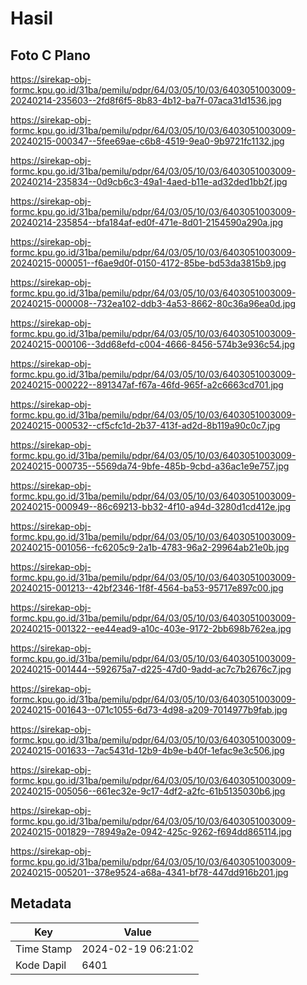 # Hasil

## Foto C Plano

https://sirekap-obj-formc.kpu.go.id/31ba/pemilu/pdpr/64/03/05/10/03/6403051003009-20240214-235603--2fd8f6f5-8b83-4b12-ba7f-07aca31d1536.jpg

https://sirekap-obj-formc.kpu.go.id/31ba/pemilu/pdpr/64/03/05/10/03/6403051003009-20240215-000347--5fee69ae-c6b8-4519-9ea0-9b9721fc1132.jpg

https://sirekap-obj-formc.kpu.go.id/31ba/pemilu/pdpr/64/03/05/10/03/6403051003009-20240214-235834--0d9cb6c3-49a1-4aed-b11e-ad32ded1bb2f.jpg

https://sirekap-obj-formc.kpu.go.id/31ba/pemilu/pdpr/64/03/05/10/03/6403051003009-20240214-235854--bfa184af-ed0f-471e-8d01-2154590a290a.jpg

https://sirekap-obj-formc.kpu.go.id/31ba/pemilu/pdpr/64/03/05/10/03/6403051003009-20240215-000051--f6ae9d0f-0150-4172-85be-bd53da3815b9.jpg

https://sirekap-obj-formc.kpu.go.id/31ba/pemilu/pdpr/64/03/05/10/03/6403051003009-20240215-000008--732ea102-ddb3-4a53-8662-80c36a96ea0d.jpg

https://sirekap-obj-formc.kpu.go.id/31ba/pemilu/pdpr/64/03/05/10/03/6403051003009-20240215-000106--3dd68efd-c004-4666-8456-574b3e936c54.jpg

https://sirekap-obj-formc.kpu.go.id/31ba/pemilu/pdpr/64/03/05/10/03/6403051003009-20240215-000222--891347af-f67a-46fd-965f-a2c6663cd701.jpg

https://sirekap-obj-formc.kpu.go.id/31ba/pemilu/pdpr/64/03/05/10/03/6403051003009-20240215-000532--cf5cfc1d-2b37-413f-ad2d-8b119a90c0c7.jpg

https://sirekap-obj-formc.kpu.go.id/31ba/pemilu/pdpr/64/03/05/10/03/6403051003009-20240215-000735--5569da74-9bfe-485b-9cbd-a36ac1e9e757.jpg

https://sirekap-obj-formc.kpu.go.id/31ba/pemilu/pdpr/64/03/05/10/03/6403051003009-20240215-000949--86c69213-bb32-4f10-a94d-3280d1cd412e.jpg

https://sirekap-obj-formc.kpu.go.id/31ba/pemilu/pdpr/64/03/05/10/03/6403051003009-20240215-001056--fc6205c9-2a1b-4783-96a2-29964ab21e0b.jpg

https://sirekap-obj-formc.kpu.go.id/31ba/pemilu/pdpr/64/03/05/10/03/6403051003009-20240215-001213--42bf2346-1f8f-4564-ba53-95717e897c00.jpg

https://sirekap-obj-formc.kpu.go.id/31ba/pemilu/pdpr/64/03/05/10/03/6403051003009-20240215-001322--ee44ead9-a10c-403e-9172-2bb698b762ea.jpg

https://sirekap-obj-formc.kpu.go.id/31ba/pemilu/pdpr/64/03/05/10/03/6403051003009-20240215-001444--592675a7-d225-47d0-9add-ac7c7b2676c7.jpg

https://sirekap-obj-formc.kpu.go.id/31ba/pemilu/pdpr/64/03/05/10/03/6403051003009-20240215-001643--071c1055-6d73-4d98-a209-7014977b9fab.jpg

https://sirekap-obj-formc.kpu.go.id/31ba/pemilu/pdpr/64/03/05/10/03/6403051003009-20240215-001633--7ac5431d-12b9-4b9e-b40f-1efac9e3c506.jpg

https://sirekap-obj-formc.kpu.go.id/31ba/pemilu/pdpr/64/03/05/10/03/6403051003009-20240215-005056--661ec32e-9c17-4df2-a2fc-61b5135030b6.jpg

https://sirekap-obj-formc.kpu.go.id/31ba/pemilu/pdpr/64/03/05/10/03/6403051003009-20240215-001829--78949a2e-0942-425c-9262-f694dd865114.jpg

https://sirekap-obj-formc.kpu.go.id/31ba/pemilu/pdpr/64/03/05/10/03/6403051003009-20240215-005201--378e9524-a68a-4341-bf78-447dd916b201.jpg


## Metadata

| Key        | Value               |
| ---------- | ------------------- |
| Time Stamp | 2024-02-19 06:21:02 |
| Kode Dapil | 6401                |



